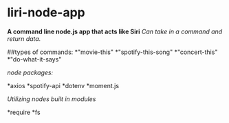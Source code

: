 # liri-node-app

**A command line node.js app that acts like Siri**
     *Can take in a command and return data.* 

##types of commands:
*"movie-this"
*"spotify-this-song"
*"concert-this"
*"do-what-it-says"


*node packages:*

*axios
*spotify-api 
*dotenv
*moment.js

*Utilizing nodes built in modules*

*require
*fs 


